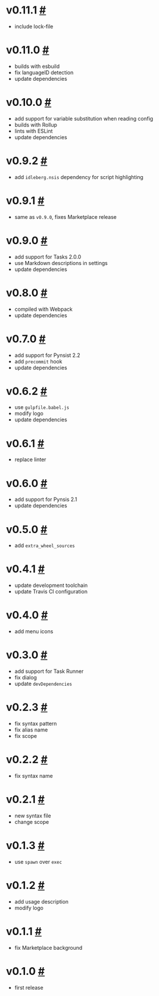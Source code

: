 # v0.11.1 [#](https://github.com/idleberg/vscode-pynsist/releases/tag/v0.11.1)

 - include lock-file

# v0.11.0 [#](https://github.com/idleberg/vscode-pynsist/releases/tag/v0.11.0)

- builds with esbuild
- fix languageID detection
- update dependencies

# v0.10.0 [#](https://github.com/idleberg/vscode-pynsist/releases/tag/v0.10.0)

- add support for variable substitution when reading config
- builds with Rollup
- lints with ESLint
- update dependencies

# v0.9.2 [#](https://github.com/idleberg/vscode-pynsist/releases/tag/v0.9.2)

- add `idleberg.nsis` dependency for script highlighting

# v0.9.1 [#](https://github.com/idleberg/vscode-pynsist/releases/tag/v0.9.1)

- same as `v0.9.0`, fixes Marketplace release

# v0.9.0 [#](https://github.com/idleberg/vscode-pynsist/releases/tag/v0.9.0)

- add support for Tasks 2.0.0
- use Markdown descriptions in settings
- update dependencies

# v0.8.0 [#](https://github.com/idleberg/vscode-pynsist/releases/tag/v0.8.0)

- compiled with Webpack
- update dependencies

# v0.7.0 [#](https://github.com/idleberg/vscode-pynsist/releases/tag/v0.7.0)

- add support for Pynsist 2.2
- add `precommit` hook
- update dependencies

# v0.6.2 [#](https://github.com/idleberg/vscode-pynsist/releases/tag/v0.6.2)

- use `gulpfile.babel.js`
- modify logo
- update dependencies

# v0.6.1 [#](https://github.com/idleberg/vscode-pynsist/releases/tag/v0.6.1)

- replace linter

# v0.6.0 [#](https://github.com/idleberg/vscode-pynsist/releases/tag/v0.6.0)

- add support for Pynsis 2.1
- update dependencies

# v0.5.0 [#](https://github.com/idleberg/vscode-pynsist/releases/tag/v0.5.0)

- add `extra_wheel_sources`

# v0.4.1 [#](https://github.com/idleberg/vscode-pynsist/releases/tag/v0.4.1)

- update development toolchain
- update Travis CI configuration

# v0.4.0 [#](https://github.com/idleberg/vscode-pynsist/releases/tag/v0.4.0)

- add menu icons

# v0.3.0 [#](https://github.com/idleberg/vscode-pynsist/releases/tag/v0.3.0)

- add support for Task Runner
- fix dialog
- update `devDependencies`

# v0.2.3 [#](https://github.com/idleberg/vscode-pynsist/releases/tag/v0.2.3)

- fix syntax pattern
- fix alias name
- fix scope

# v0.2.2 [#](https://github.com/idleberg/vscode-pynsist/releases/tag/v0.2.2)

- fix syntax name

# v0.2.1 [#](https://github.com/idleberg/vscode-pynsist/releases/tag/v0.2.1)

- new syntax file
- change scope

# v0.1.3 [#](https://github.com/idleberg/vscode-pynsist/releases/tag/v0.1.3)

- use `spawn` over `exec`

# v0.1.2 [#](https://github.com/idleberg/vscode-pynsist/releases/tag/v0.1.2)

- add usage description
- modify logo

# v0.1.1 [#](https://github.com/idleberg/vscode-pynsist/releases/tag/v0.1.1)

- fix Marketplace background

# v0.1.0 [#](https://github.com/idleberg/vscode-pynsist/releases/tag/v0.1.0)

- first release

